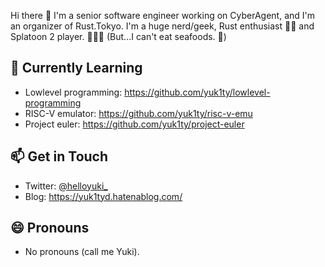 Hi there 👋 I'm a senior software engineer working on CyberAgent, and I'm an organizer of Rust.Tokyo. I'm a huge nerd/geek, Rust enthusiast 🦀💕 and Splatoon 2 player. 🦑🐙💕 (But...I can't eat seafoods. 🤔)

## 🌱 Currently Learning
- Lowlevel programming: https://github.com/yuk1ty/lowlevel-programming
- RISC-V emulator: https://github.com/yuk1ty/risc-v-emu
- Project euler: https://github.com/yuk1ty/project-euler

## 📫 Get in Touch
- Twitter: [@helloyuki_](https://twitter.com/helloyuki_)
- Blog: https://yuk1tyd.hatenablog.com/

## 😄 Pronouns
- No pronouns (call me Yuki).
